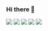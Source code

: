 ### Hi there 👋
![](https://github-profile-summary-cards.vercel.app/api/cards/profile-details?username=ArtruneTranspara&theme=github)
![](https://github-profile-summary-cards.vercel.app/api/cards/repos-per-language?username=ArtruneTranspara&theme=github)
![](https://github-profile-summary-cards.vercel.app/api/cards/most-commit-language?username=ArtruneTranspara&theme=github)
![](https://github-profile-summary-cards.vercel.app/api/cards/stats?username=ArtruneTranspara&theme=github)
![](https://github-profile-summary-cards.vercel.app/api/cards/productive-time?username=ArtruneTranspara&theme=github)
